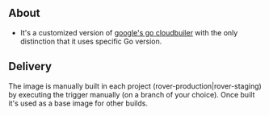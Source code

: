 ## About

- It's a customized version of [google's go cloudbuiler](https://github.com/GoogleCloudPlatform/cloud-builders/tree/master/go) with the only distinction that it uses specific Go version.


## Delivery

The image is manually built in each project (rover-production|rover-staging) by executing the trigger manually (on a branch of your choice).
Once built it's used as a base image for other builds.


